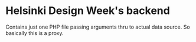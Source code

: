 # Helsinki Design Week's backend

Contains just one PHP file passing arguments thru to actual data source. So basically this is a proxy.
